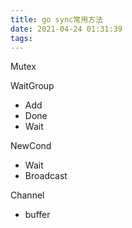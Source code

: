 ```yaml
---
title: go sync常用方法
date: 2021-04-24 01:31:39
tags:
---
```


Mutex

WaitGroup

- Add
- Done
- Wait

NewCond

- Wait
- Broadcast

Channel
- buffer


